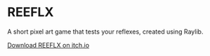 # REEFLX

A short pixel art game that tests your reflexes, created using Raylib.

[Download REEFLX on itch.io](https://sumopoops.itch.io/reeflx)

